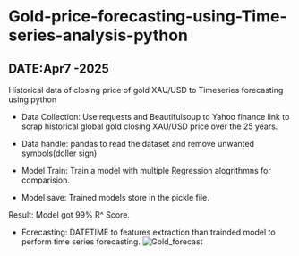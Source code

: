 # Gold-price-forecasting-using-Time-series-analysis-python
## DATE:Apr7 -2025
Historical data of closing price of gold XAU/USD to Timeseries forecasting using python 

- Data Collection:
Use requests and Beautifulsoup to Yahoo finance link to scrap historical global gold closing XAU/USD  price over the 25 years.

- Data handle:
pandas to read the dataset and remove unwanted symbols(doller sign)

- Model Train:
Train a model with multiple Regression alogrithmns for comparision.

- Model save:
Trained models store in the pickle file.

Result:
Model got 99% R^ Score.

- Forecasting:
DATETIME to features extraction than trainded model to perform time series forecasting.
![Gold_forecast](https://github.com/user-attachments/assets/446300fa-a548-4c09-ba09-067bafe595e2)


